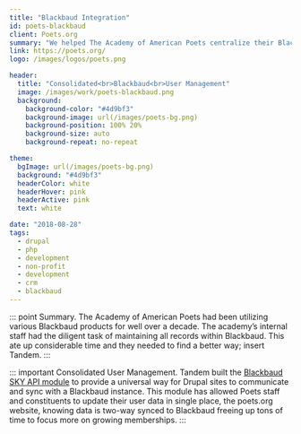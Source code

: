```yaml
---
title: "Blackbaud Integration"
id: poets-blackbaud
client: Poets.org
summary: "We helped The Academy of American Poets centralize their Blackbaud-powered fundraising efforts on their Drupal website."
link: https://poets.org/
logo: /images/logos/poets.png

header:
  title: "Consolidated<br>Blackbaud<br>User Management"
  image: /images/work/poets-blackbaud.png
  background:
    background-color: "#4d9bf3"
    background-image: url(/images/poets-bg.png)
    background-position: 100% 20%
    background-size: auto
    background-repeat: no-repeat

theme:
  bgImage: url(/images/poets-bg.png)
  background: "#4d9bf3"
  headerColor: white
  headerHover: pink
  headerActive: pink
  text: white

date: "2018-08-28"
tags:
  - drupal
  - php
  - development
  - non-profit
  - development
  - crm
  - blackbaud
---
```


::: point Summary.
The Academy of American Poets had been utilizing various Blackbaud products for well over a decade. The academy’s internal staff had the diligent task of maintaining all records within Blackbaud. This ate up considerable time and they needed to find a better way; insert Tandem.
:::

::: important Consolidated User Management.
Tandem built the [Blackbaud SKY API module](https://www.drupal.org/project/blackbaud_sky_api) to provide a universal way for Drupal sites to communicate and sync with a Blackbaud instance. This module has allowed Poets staff and constituents to update their user data in single place, the poets.org website, knowing data is two-way synced to Blackbaud freeing up tons of time to focus more on growing memberships.
:::
